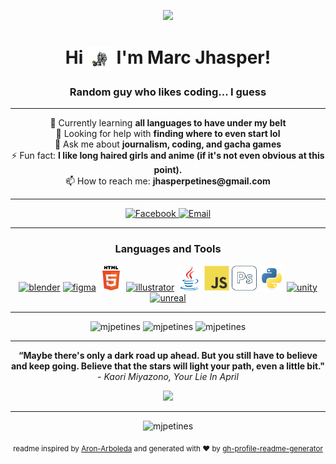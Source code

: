 <!-- Banner GIF -->
<p align="center">
  <img src="https://giffiles.alphacoders.com/152/15269.gif" width="500"/>
</p>

<!-- Greeting -->
<h1 align="center">Hi <img src="https://raw.githubusercontent.com/Aron-Arboleda/Aron-Arboleda/main/animatedGIF.gif" width="40" style="vertical-align:middle;"/> I'm Marc Jhasper!</h1>
<h3 align="center">Random guy who likes coding... I guess</h3>

---

<!-- About Me -->
<p align="center">
  🌱 Currently learning <b>all languages to have under my belt</b><br>
  🤝 Looking for help with <b>finding where to even start lol</b><br>
  💬 Ask me about <b>journalism, coding, and gacha games</b><br>
  ⚡ Fun fact: <b>I like long haired girls and anime (if it's not even obvious at this point).</b><br>
  📫 How to reach me: <b>jhasperpetines@gmail.com</b>
</p>

---

<!-- Socials -->
<p align="center">
  <a href="https://fb.com/jhasper.xxx" target="_blank">
    <img src="https://raw.githubusercontent.com/rahuldkjain/github-profile-readme-generator/master/src/images/icons/Social/facebook.svg" alt="Facebook" width="40" height="40"/>
  </a>
  <a href="mailto:jhasperpetines@gmail.com" target="_blank">
    <img src="https://img.shields.io/badge/Email-D14836?style=for-the-badge&logo=gmail&logoColor=white" alt="Email" height="28"/>
  </a>
</p>

---

<!-- Languages and Tools -->
<h3 align="center">Languages and Tools</h3>
<p align="center">
  <a href="https://www.blender.org/" target="_blank"><img src="https://download.blender.org/branding/community/blender_community_badge_white.svg" alt="blender" width="40" height="40"/></a>
  <a href="https://www.figma.com/" target="_blank"><img src="https://www.vectorlogo.zone/logos/figma/figma-icon.svg" alt="figma" width="40" height="40"/></a>
  <a href="https://www.w3.org/html/" target="_blank"><img src="https://raw.githubusercontent.com/devicons/devicon/master/icons/html5/html5-original-wordmark.svg" alt="html5" width="40" height="40"/></a>
  <a href="https://www.adobe.com/in/products/illustrator.html" target="_blank"><img src="https://www.vectorlogo.zone/logos/adobe_illustrator/adobe_illustrator-icon.svg" alt="illustrator" width="40" height="40"/></a>
  <a href="https://www.java.com" target="_blank"><img src="https://raw.githubusercontent.com/devicons/devicon/master/icons/java/java-original.svg" alt="java" width="40" height="40"/></a>
  <a href="https://developer.mozilla.org/en-US/docs/Web/JavaScript" target="_blank"><img src="https://raw.githubusercontent.com/devicons/devicon/master/icons/javascript/javascript-original.svg" alt="javascript" width="40" height="40"/></a>
  <a href="https://www.photoshop.com/en" target="_blank"><img src="https://raw.githubusercontent.com/devicons/devicon/master/icons/photoshop/photoshop-line.svg" alt="photoshop" width="40" height="40"/></a>
  <a href="https://www.python.org" target="_blank"><img src="https://raw.githubusercontent.com/devicons/devicon/master/icons/python/python-original.svg" alt="python" width="40" height="40"/></a>
  <a href="https://unity.com/" target="_blank"><img src="https://www.vectorlogo.zone/logos/unity3d/unity3d-icon.svg" alt="unity" width="40" height="40"/></a>
  <a href="https://unrealengine.com/" target="_blank"><img src="https://raw.githubusercontent.com/kenangundogan/fontisto/036b7eca71aab1bef8e6a0518f7329f13ed62f6b/icons/svg/brand/unreal-engine.svg" alt="unreal" width="40" height="40"/></a>
</p>

---

<!-- Stats -->
<p align="center">
  <img src="https://github-readme-stats.vercel.app/api?username=mjpetines&show_icons=true&locale=en" alt="mjpetines" height="165"/>
  <img src="https://github-readme-stats.vercel.app/api/top-langs?username=mjpetines&show_icons=true&locale=en&layout=compact" alt="mjpetines" height="165"/>
  <img src="https://github-readme-streak-stats.herokuapp.com/?user=mjpetines&" alt="mjpetines" height="165"/>
</p>

---

<!-- Quote -->
<p align="center">
  <b>“Maybe there's only a dark road up ahead. But you still have to believe and keep going. Believe that the stars will light your path, even a little bit."</b><br>
  <i>- Kaori Miyazono, Your Lie In April</i>
</p>

<!-- Footer Banner GIF -->
<p align="center">
  <img src="https://giffiles.alphacoders.com/139/13992.gif" width="500"/>
</p>

---

<!-- Footer -->
<p align="center">
  <img src="https://komarev.com/ghpvc/?username=mjpetines&label=Profile%20views&color=0e75b6&style=flat" alt="mjpetines" />
</p>

<p align="center">
  <sub>readme inspired by <a href="https://github.com/Aron-Arboleda/Aron-Arboleda">Aron-Arboleda</a> and generated with ❤️ by <a href="https://rahuldkjain.github.io/gh-profile-readme-generator/">gh-profile-readme-generator</a></sub>
</p>
